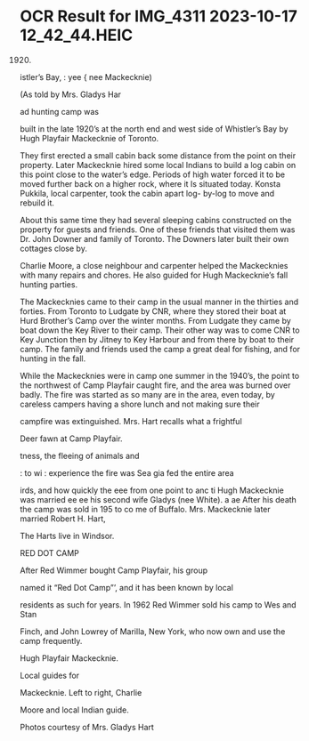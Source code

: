 # OCR Result for IMG_4311 2023-10-17 12_42_44.HEIC

1920.

istler’s Bay, :
yee { nee Mackecknie)

(As told by Mrs. Gladys Har

ad hunting camp was

built in the late 1920’s at the north end and west side of
Whistler’s Bay by Hugh Playfair Mackecknie of Toronto.

They first erected a small cabin back some distance from
the point on their property. Later Mackecknie hired some
local Indians to build a log cabin on this point close to the
water’s edge. Periods of high water forced it to be moved
further back on a higher rock, where it Is situated today.
Konsta Pukkila, local carpenter, took the cabin apart log-
by-log to move and rebuild it.

About this same time they had several sleeping cabins
constructed on the property for guests and friends. One of
these friends that visited them was Dr. John Downer and
family of Toronto. The Downers later built their own
cottages close by.

Charlie Moore, a close neighbour and carpenter helped
the Mackecknies with many repairs and chores. He also
guided for Hugh Mackecknie’s fall hunting parties.

The Mackecknies came to their camp in the usual manner
in the thirties and forties. From Toronto to Ludgate by
CNR, where they stored their boat at Hurd Brother’s Camp
over the winter months. From Ludgate they came by boat
down the Key River to their camp. Their other way was to
come CNR to Key Junction then by Jitney to Key Harbour
and from there by boat to their camp. The family and friends
used the camp a great deal for fishing, and for hunting in
the fall.

While the Mackecknies were in camp one summer in the
1940’s, the point to the northwest of Camp Playfair caught
fire, and the area was burned over badly. The fire was
started as so many are in the area, even today, by careless
campers having a shore lunch and not making sure their

campfire was extinguished. Mrs. Hart recalls what a frightful

Deer fawn at
Camp Playfair.

tness, the fleeing of animals and

: to wi :
experience the fire was Sea gia fed the entire area

irds, and how quickly the
eee from one point to anc ti
Hugh Mackecknie was married ee ee
his second wife Gladys (nee White). a ae
After his death the camp was sold in 195 to co me
of Buffalo. Mrs. Mackecknie later married Robert H. Hart,

The Harts live in Windsor.

RED DOT CAMP

After Red Wimmer bought Camp Playfair, his group

named it “Red Dot Camp”’, and it has been known by local

residents as such for years.
In 1962 Red Wimmer sold his camp to Wes and Stan

Finch, and John Lowrey of Marilla, New York, who now
own and use the camp frequently.

Hugh Playfair
Mackecknie.

Local guides for

Mackecknie. Left
to right, Charlie

Moore and local
Indian guide.

Photos
courtesy of
Mrs. Gladys Hart

